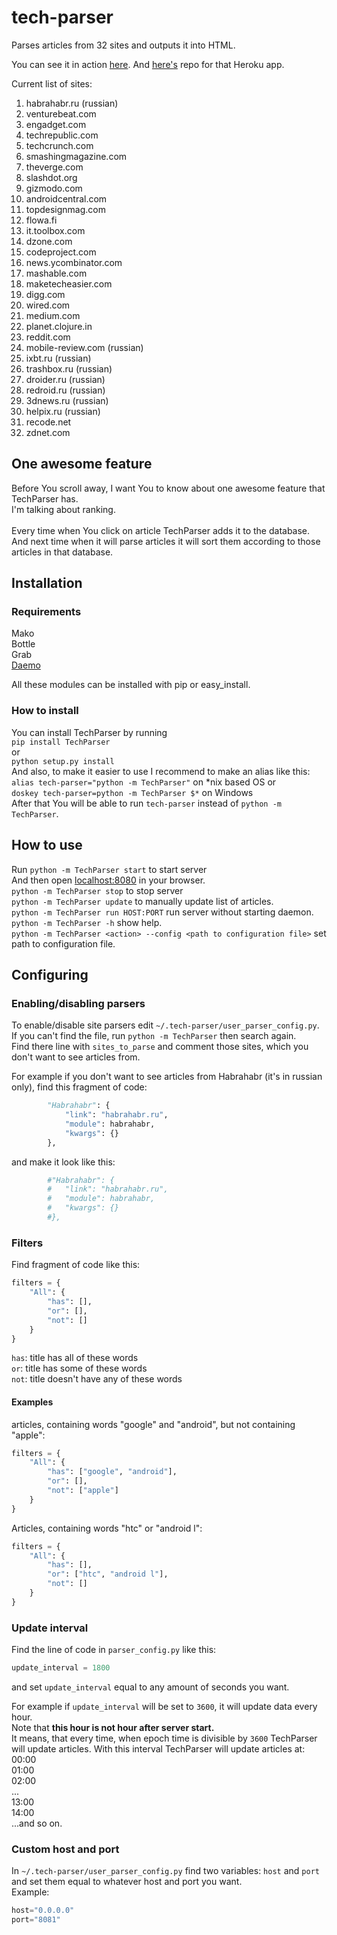tech-parser
===========

Parses articles from 32 sites and outputs it into HTML.

You can see it in action [here](http://tech-parser.herokuapp.com).
And [here's](https://github.com/SPython/web-tech-parser) repo for that Heroku app.

Current list of sites:
<ol>
	<li>habrahabr.ru (russian)</li>
	<li>venturebeat.com</li>
	<li>engadget.com</li>
	<li>techrepublic.com</li>
	<li>techcrunch.com</li>
	<li>smashingmagazine.com</li>
	<li>theverge.com</li>
	<li>slashdot.org</li>
	<li>gizmodo.com</li>
	<li>androidcentral.com</li>
	<li>topdesignmag.com</li>
	<li>flowa.fi</li>
	<li>it.toolbox.com</li>
	<li>dzone.com</li>
	<li>codeproject.com</li>
	<li>news.ycombinator.com</li>
	<li>mashable.com</li>
	<li>maketecheasier.com</li>
	<li>digg.com</li>
	<li>wired.com</li>
	<li>medium.com</li>
	<li>planet.clojure.in</li>
	<li>reddit.com</li>
	<li>mobile-review.com (russian)</li>
	<li>ixbt.ru (russian)</li>
	<li>trashbox.ru (russian)</li>
	<li>droider.ru (russian)</li>
	<li>redroid.ru (russian)</li>
	<li>3dnews.ru (russian)</li>
	<li>helpix.ru (russian)</li>
	<li>recode.net</li>
	<li>zdnet.com</li>
</ol>

## One awesome feature ##
Before You scroll away, I want You to know about one awesome feature that TechParser has.<br/>
I'm talking about ranking.<br/><br/>
Every time when You click on article TechParser adds it to the database.<br/>
And next time when it will parse articles it will sort them according to those articles in that database.

## Installation ##
### Requirements ###
Mako<br/>
Bottle<br/>
Grab<br/>
[Daemo](http://github.com/SPython/daemo.git)<br/>

All these modules can be installed with pip or easy_install.

### How to install ###
You can install TechParser by running<br/>
```pip install TechParser```<br/> or<br/>
```python setup.py install```<br/>
And also, to make it easier to use I recommend to make an alias like this:<br/>
```alias tech-parser="python -m TechParser"``` on \*nix based OS or<br/>
```doskey tech-parser=python -m TechParser $*``` on Windows<br/>
After that You will be able to run  ```tech-parser``` instead of ```python -m TechParser```.

## How to use ##
Run ```python -m TechParser start``` to start server<br/>
And then open [localhost:8080](http://localhost:8080) in your browser.<br/>
```python -m TechParser stop``` to stop server<br/>
```python -m TechParser update``` to manually update list of articles.<br/>
```python -m TechParser run HOST:PORT``` run server without starting daemon.<br/>
```python -m TechParser -h``` show help.<br/>
```python -m TechParser <action> --config <path to configuration file>``` set path to configuration file.

## Configuring ##
### Enabling/disabling parsers ###
To enable/disable site parsers edit ```~/.tech-parser/user_parser_config.py```.<br/>
If you can't find the file, run ```python -m TechParser``` then search again.<br/>
Find there line with ```sites_to_parse``` and comment those sites, which you don't want to see articles from.<br/>

For example if you don't want to see articles from Habrahabr (it's in russian only), find this fragment of code:

```python
		"Habrahabr": {
			"link": "habrahabr.ru",
			"module": habrahabr,
			"kwargs": {}
		},
```

and make it look like this:

```python
		#"Habrahabr": {
		#	"link": "habrahabr.ru",
		#	"module": habrahabr,
		#	"kwargs": {}
		#},
```

### Filters ###
Find fragment of code like this:
```python
filters = {
	"All": {
		"has": [],
		"or": [],
		"not": []
	}
}
```

```has```: title has all of these words<br/>
```or```: title has some of these words<br/>
```not```: title doesn't have any of these words<br/>

#### Examples ####
articles, containing words "google" and "android", but not containing "apple":
```python
filters = {
	"All": {
		"has": ["google", "android"],
		"or": [],
		"not": ["apple"]
	}
}
```

Articles, containing words "htc" or "android l":
```python
filters = {
	"All": {
		"has": [],
		"or": ["htc", "android l"],
		"not": []
	}
}
```

### Update interval ###
Find the line of code in ```parser_config.py``` like this:

```python
update_interval = 1800
```

and set ```update_interval``` equal to any amount of seconds you want.<br/>

For example if ```update_interval``` will be set to ```3600```, it will update data every hour.<br/>
Note that __this hour is not hour after server start.__<br/>
It means, that every time, when epoch time is divisible by ```3600``` TechParser will update articles.
With this interval TechParser will update articles at:<br/>
00:00<br/>
01:00<br/>
02:00<br/>
...<br/>
13:00<br/>
14:00<br/>
...and so on.


### Custom host and port ###
In ```~/.tech-parser/user_parser_config.py``` find two variables: ```host``` and ```port``` and set them equal to whatever host and port you want.<br/>
Example:
```python
host="0.0.0.0"
port="8081"
```
